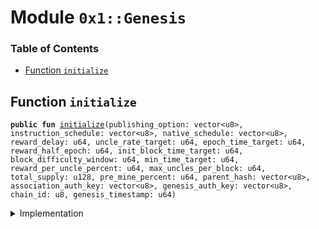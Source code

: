 
<a name="0x1_Genesis"></a>

# Module `0x1::Genesis`

### Table of Contents

-  [Function `initialize`](#0x1_Genesis_initialize)



<a name="0x1_Genesis_initialize"></a>

## Function `initialize`



<pre><code><b>public</b> <b>fun</b> <a href="#0x1_Genesis_initialize">initialize</a>(publishing_option: vector&lt;u8&gt;, instruction_schedule: vector&lt;u8&gt;, native_schedule: vector&lt;u8&gt;, reward_delay: u64, uncle_rate_target: u64, epoch_time_target: u64, reward_half_epoch: u64, init_block_time_target: u64, block_difficulty_window: u64, min_time_target: u64, reward_per_uncle_percent: u64, max_uncles_per_block: u64, total_supply: u128, pre_mine_percent: u64, parent_hash: vector&lt;u8&gt;, association_auth_key: vector&lt;u8&gt;, genesis_auth_key: vector&lt;u8&gt;, chain_id: u8, genesis_timestamp: u64)
</code></pre>



<details>
<summary>Implementation</summary>


<pre><code><b>public</b> <b>fun</b> <a href="#0x1_Genesis_initialize">initialize</a>(publishing_option: vector&lt;u8&gt;, instruction_schedule: vector&lt;u8&gt;,
                      native_schedule: vector&lt;u8&gt;, reward_delay: u64,
                      uncle_rate_target:u64,epoch_time_target: u64,
                      reward_half_epoch: u64, init_block_time_target: u64,
                      block_difficulty_window: u64, min_time_target:u64,
                      reward_per_uncle_percent: u64, max_uncles_per_block:u64, total_supply: u128,
                      pre_mine_percent:u64, parent_hash: vector&lt;u8&gt;,
                      association_auth_key: vector&lt;u8&gt;, genesis_auth_key: vector&lt;u8&gt;,
                      chain_id: u8,genesis_timestamp: u64,
){
     <b>assert</b>(<a href="Timestamp.md#0x1_Timestamp_is_genesis">Timestamp::is_genesis</a>(), 1);

     <b>let</b> dummy_auth_key_prefix = x"00000000000000000000000000000000";

     // create genesis account
     <b>let</b> genesis_account = <a href="Account.md#0x1_Account_create_genesis_account">Account::create_genesis_account</a>(<a href="CoreAddresses.md#0x1_CoreAddresses_GENESIS_ACCOUNT">CoreAddresses::GENESIS_ACCOUNT</a>(),<b>copy</b> dummy_auth_key_prefix);

     //Init <b>global</b> time
     <a href="Timestamp.md#0x1_Timestamp_initialize">Timestamp::initialize</a>(&genesis_account, genesis_timestamp);

     <a href="Block.md#0x1_Block_initialize">Block::initialize</a>(&genesis_account, parent_hash);

     // init config
     <a href="VMConfig.md#0x1_VMConfig_initialize">VMConfig::initialize</a>(&genesis_account, publishing_option, instruction_schedule, native_schedule);
     <a href="Version.md#0x1_Version_initialize">Version::initialize</a>(&genesis_account);

     <a href="TransactionTimeout.md#0x1_TransactionTimeout_initialize">TransactionTimeout::initialize</a>(&genesis_account);

     <a href="STC.md#0x1_STC_initialize">STC::initialize</a>(&genesis_account);
     <a href="Account.md#0x1_Account_accept_token">Account::accept_token</a>&lt;<a href="STC.md#0x1_STC">STC</a>&gt;(&genesis_account);

     <b>let</b> association = <a href="Account.md#0x1_Account_create_genesis_account">Account::create_genesis_account</a>(<a href="CoreAddresses.md#0x1_CoreAddresses_ASSOCIATION_ROOT_ADDRESS">CoreAddresses::ASSOCIATION_ROOT_ADDRESS</a>(), <b>copy</b> dummy_auth_key_prefix);
     <a href="Account.md#0x1_Account_accept_token">Account::accept_token</a>&lt;<a href="STC.md#0x1_STC">STC</a>&gt;(&association);

     <b>let</b> association_balance = total_supply * (pre_mine_percent <b>as</b> u128) / 100;
     <b>if</b> (association_balance &gt; 0) {
          <a href="Account.md#0x1_Account_mint_to_address">Account::mint_to_address</a>&lt;<a href="STC.md#0x1_STC">STC</a>&gt;(&genesis_account, <a href="Signer.md#0x1_Signer_address_of">Signer::address_of</a>(&association), association_balance);
     };
     <b>let</b> miner_reward_balance = total_supply - association_balance;
     <b>let</b> init_reward_per_epoch = miner_reward_balance / (reward_half_epoch * 2 <b>as</b> u128);
     <a href="Consensus.md#0x1_Consensus_initialize">Consensus::initialize</a>(&genesis_account,uncle_rate_target,epoch_time_target,reward_half_epoch, init_block_time_target, block_difficulty_window,
                             init_reward_per_epoch, reward_per_uncle_percent, min_time_target, max_uncles_per_block);

     <a href="BlockReward.md#0x1_BlockReward_initialize">BlockReward::initialize</a>(&genesis_account, miner_reward_balance, reward_delay);

     <a href="TransactionFee.md#0x1_TransactionFee_initialize">TransactionFee::initialize</a>(&genesis_account);
     //Grant stdlib maintainer <b>to</b> association
     <a href="PackageTxnManager.md#0x1_PackageTxnManager_grant_maintainer">PackageTxnManager::grant_maintainer</a>(&genesis_account, <a href="Signer.md#0x1_Signer_address_of">Signer::address_of</a>(&association));
     //TODO set stdlib upgrade strategy.

     // only dev network set genesis auth key.
     <b>if</b> (!<a href="Vector.md#0x1_Vector_is_empty">Vector::is_empty</a>(&genesis_auth_key)){
         <b>let</b> genesis_rotate_key_cap = <a href="Account.md#0x1_Account_extract_key_rotation_capability">Account::extract_key_rotation_capability</a>(&genesis_account);
         <a href="Account.md#0x1_Account_rotate_authentication_key">Account::rotate_authentication_key</a>(&genesis_rotate_key_cap, genesis_auth_key);
         <a href="Account.md#0x1_Account_restore_key_rotation_capability">Account::restore_key_rotation_capability</a>(genesis_rotate_key_cap);
     };

     <b>let</b> assoc_rotate_key_cap = <a href="Account.md#0x1_Account_extract_key_rotation_capability">Account::extract_key_rotation_capability</a>(&association);
     <a href="Account.md#0x1_Account_rotate_authentication_key">Account::rotate_authentication_key</a>(&assoc_rotate_key_cap, association_auth_key);
     <a href="Account.md#0x1_Account_restore_key_rotation_capability">Account::restore_key_rotation_capability</a>(assoc_rotate_key_cap);

     <a href="ChainId.md#0x1_ChainId_initialize">ChainId::initialize</a>(&genesis_account, chain_id);

     //Start time, <a href="Timestamp.md#0x1_Timestamp_is_genesis">Timestamp::is_genesis</a>() will <b>return</b> <b>false</b>. this call should at the end of genesis init.
     <a href="Timestamp.md#0x1_Timestamp_set_time_has_started">Timestamp::set_time_has_started</a>(&genesis_account);
     <a href="Account.md#0x1_Account_release_genesis_signer">Account::release_genesis_signer</a>(genesis_account);
     <a href="Account.md#0x1_Account_release_genesis_signer">Account::release_genesis_signer</a>(association);

}
</code></pre>



</details>
